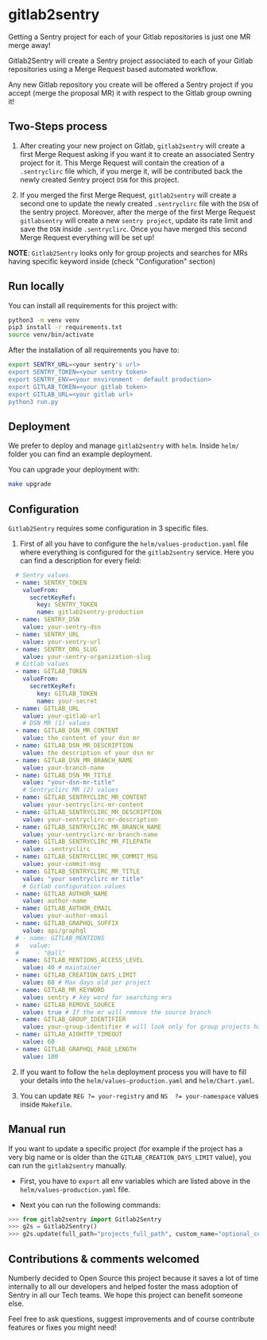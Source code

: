 # gitlab2sentry

Getting a Sentry project for each of your Gitlab repositories is just one MR merge away!

Gitlab2Sentry will create a Sentry project associated to each of your Gitlab repositories using a Merge Request based automated workflow.

Any new Gitlab repository you create will be offered a Sentry project if you accept (merge the proposal MR) it with respect to the Gitlab group owning it!

## Two-Steps process

1. After creating your new project on Gitlab, ```gitlab2sentry``` will create a first Merge Request asking if you want it to create an associated Sentry project for it. This Merge Request will contain the creation of a ```.sentryclirc``` file which, if you merge it, will be contributed back the newly created Sentry project ```DSN``` for this project.

2. If you merged the first Merge Request, ```gitlab2sentry``` will create a second one to update the newly created ```.sentryclirc``` file with the ```DSN``` of the sentry project. Moreover, after the merge of the first Merge Request ```gitlabsentry``` will create a new ```sentry project```, update its rate limit and save the ```DSN``` inside ```.sentryclirc```. Once you have merged this second Merge Request everything will be set up!

**NOTE**: ```Gitlab2Sentry``` looks only for group projects and searches for MRs having specific keyword inside (check "Configuration" section)


## Run locally

You can install all requirements for this project with:

```bash
python3 -m venv venv
pip3 install -r requirements.txt
source venv/bin/activate
```

After the installation of all requirements you have to:

```bash
export SENTRY_URL=<your sentry's url>
export SENTRY_TOKEN=<your sentry token>
export SENTRY_ENV=<your environment - default production>
export GITLAB_TOKEN=<your gitlab token>
export GITLAB_URL=<your gitlab url>
python3 run.py
```

## Deployment

We prefer to deploy and manage ```gitlab2sentry``` with ```helm```. Inside ```helm/``` folder you can find an example deployment.

You can upgrade your deployment with:

```bash
make upgrade
```

## Configuration

```Gitlab2Sentry``` requires some configuration in 3 specific files.

1. First of all you have to configure the ```helm/values-production.yaml``` file where everything is configured for the ```gitlab2sentry``` service. Here you can find a description for every field:

```yaml
  # Sentry values
  - name: SENTRY_TOKEN
    valueFrom:
      secretKeyRef:
        key: SENTRY_TOKEN
        name: gitlab2sentry-production
  - name: SENTRY_DSN
    value: your-sentry-dsn
  - name: SENTRY_URL
    value: your-sentry-url
  - name: SENTRY_ORG_SLUG
    value: your-sentry-organization-slug
  # Gitlab values
  - name: GITLAB_TOKEN
    valueFrom:
      secretKeyRef:
        key: GITLAB_TOKEN
        name: your-secret
  - name: GITLAB_URL
    value: your-gitlab-url
    # DSN MR (1) values
  - name: GITLAB_DSN_MR_CONTENT
    value: the content of your dsn mr
  - name: GITLAB_DSN_MR_DESCRIPTION
    value: the description of your dsn mr
  - name: GITLAB_DSN_MR_BRANCH_NAME
    value: your-branch-name
  - name: GITLAB_DSN_MR_TITLE
    value: "your-dsn-mr-title"
    # Sentryclirc MR (2) values
  - name: GITLAB_SENTRYCLIRC_MR_CONTENT
    value: your-sentryclirc-mr-content
  - name: GITLAB_SENTRYCLIRC_MR_DESCRIPTION
    value: your-sentryclirc-mr-description
  - name: GITLAB_SENTRYCLIRC_MR_BRANCH_NAME
    value: your-sentryclirc-mr-branch-name
  - name: GITLAB_SENTRYCLIRC_MR_FILEPATH
    value: .sentryclirc
  - name: GITLAB_SENTRYCLIRC_MR_COMMIT_MSG
    value: your-commit-msg
  - name: GITLAB_SENTRYCLIRC_MR_TITLE
    value: "your sentryclirc mr title"
    # Gitlab configuration values
  - name: GITLAB_AUTHOR_NAME
    value: author-name
  - name: GITLAB_AUTHOR_EMAIL
    value: your-author-email
  - name: GITLAB_GRAPHQL_SUFFIX
    value: api/graphql
  # - name: GITLAB_MENTIONS
  #   value:
  #     - "@all"
  - name: GITLAB_MENTIONS_ACCESS_LEVEL
    value: 40 # maintainer
  - name: GITLAB_CREATION_DAYS_LIMIT
    value: 60 # Max days old per project
  - name: GITLAB_MR_KEYWORD
    value: sentry # key word for searching mrs
  - name: GITLAB_REMOVE_SOURCE
    value: true # If the mr will remove the source branch
  - name: GITLAB_GROUP_IDENTIFIER
    value: your-group-identifier # will look only for group projects having this identifier
  - name: GITLAB_AIOHTTP_TIMEOUT
    value: 60
  - name: GITLAB_GRAPHQL_PAGE_LENGTH
    value: 100
```

2. If you want to follow the ```helm``` deployment process you will have to fill your details into the ```helm/values-production.yaml``` and ```helm/Chart.yaml```.

3. You can update ```REG ?= your-registry``` and ```NS	?= your-namespace``` values inside ```Makefile```.

## Manual run

If you want to update a specific project (for example if the project has a very big name or is older than the ```GITLAB_CREATION_DAYS_LIMIT``` value), you can run the ```gitlab2sentry``` manually.

* First, you have to ```export``` all env variables which are listed above in the ```helm/values-production.yaml``` file.

* Next you can run the following commands:

```python
>>> from gitlab2sentry import Gitlab2Sentry
>>> g2s = Gitlab2Sentry()
>>> g2s.update(full_path="projects_full_path", custom_name="optional_custom_name")
```

## Contributions & comments welcomed

Numberly decided to Open Source this project because it saves a lot of time internally to all our developers and helped foster the mass adoption of Sentry in all our Tech teams. We hope this project can benefit someone else.

Feel free to ask questions, suggest improvements and of course contribute features or fixes you might need!

